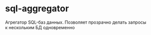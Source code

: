 # sql-aggregator
Агрегатор SQL-баз данных. Позволяет прозрачно делать запросы к нескольким БД одновременно
